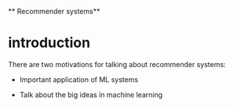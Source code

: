 ** Recommender systems** 
# introduction #
There are two motivations for talking about recommender systems:

- Important application of ML systems


- Talk about the big ideas in machine learning